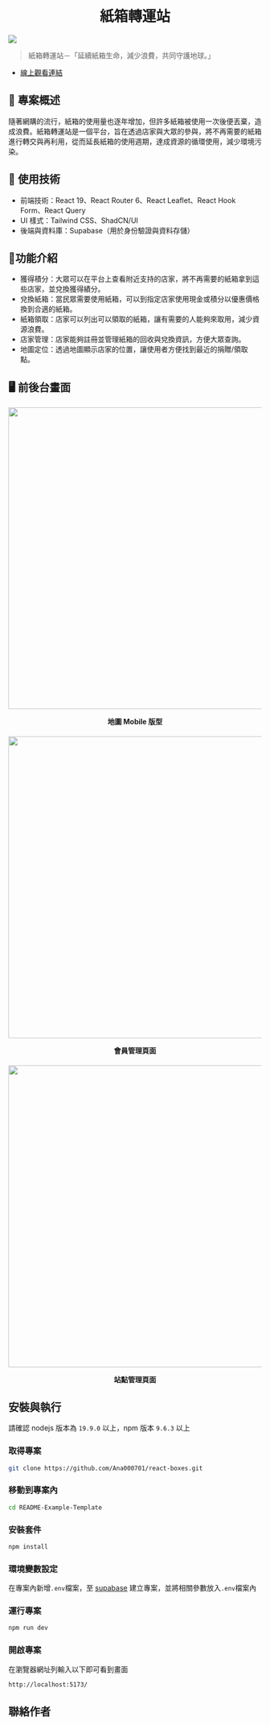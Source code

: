 <h1 align="center">紙箱轉運站</h1>
 <img src="https://github.com/user-attachments/assets/44ee2255-01ef-4cac-83c5-9079c5841c8a"/>

> 紙箱轉運站－「延續紙箱生命，減少浪費，共同守護地球。」

- [線上觀看連結](https://ana000701.github.io/react-boxes/)

## 📜 專案概述
隨著網購的流行，紙箱的使用量也逐年增加，但許多紙箱被使用一次後便丟棄，造成浪費。紙箱轉運站是一個平台，旨在透過店家與大眾的參與，將不再需要的紙箱進行轉交與再利用，從而延長紙箱的使用週期，達成資源的循環使用，減少環境污染。

## 🚀 使用技術
- 前端技術：React 19、React Router 6、React Leaflet、React Hook Form、React Query
- UI 樣式：Tailwind CSS、ShadCN/UI
- 後端與資料庫：Supabase（用於身份驗證與資料存儲）

## 🔧功能介紹
- 獲得積分：大眾可以在平台上查看附近支持的店家，將不再需要的紙箱拿到這些店家，並兌換獲得績分。
- 兌換紙箱：當民眾需要使用紙箱，可以到指定店家使用現金或積分以優惠價格換到合適的紙箱。
- 紙箱領取：店家可以列出可以領取的紙箱，讓有需要的人能夠來取用，減少資源浪費。
- 店家管理：店家能夠註冊並管理紙箱的回收與兌換資訊，方便大眾查詢。
- 地圖定位：透過地圖顯示店家的位置，讓使用者方便找到最近的捐贈/領取點。

## 🖥️ 前後台畫面

<h4 align="center">
  <img src="https://github.com/user-attachments/assets/f7f4083a-8d15-43d0-a9ab-1fce11081194" width="600" />
 <p>地圖 Mobile 版型</p>
</h4>
<h4 align="center">
 <img src="https://github.com/user-attachments/assets/663a7da3-aa9f-4269-a0e8-df39e0ffad64" width="600" />
 <p align='center'>會員管理頁面</p>
</h4>
<h4 align="center">
 <img src="https://github.com/user-attachments/assets/c8a35cd6-8a58-4b3c-b09f-77734673f6c3" width="600" />
 <p align='center'>站點管理頁面</p>
</h4>


## 安裝與執行
請確認 nodejs 版本為 `19.9.0` 以上，npm 版本 `9.6.3` 以上
### 取得專案
```bash
git clone https://github.com/Ana000701/react-boxes.git
```
### 移動到專案內
```bash
cd README-Example-Template
```
### 安裝套件
```bash
npm install
```
### 環境變數設定
在專案內新增`.env`檔案，至 [supabase](https://supabase.com/) 建立專案，並將相關參數放入`.env`檔案內
### 運行專案
```bash
npm run dev
```
### 開啟專案
在瀏覽器網址列輸入以下即可看到畫面

```bash
http://localhost:5173/
```

## 聯絡作者
